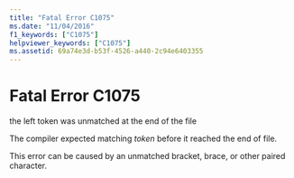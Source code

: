 ```yaml
---
title: "Fatal Error C1075"
ms.date: "11/04/2016"
f1_keywords: ["C1075"]
helpviewer_keywords: ["C1075"]
ms.assetid: 69a74e3d-b53f-4526-a440-2c94e6403355
---
```

# Fatal Error C1075

the left token was unmatched at the end of the file

The compiler expected matching *token* before it reached the end of file.

This error can be caused by an unmatched bracket, brace, or other paired character.